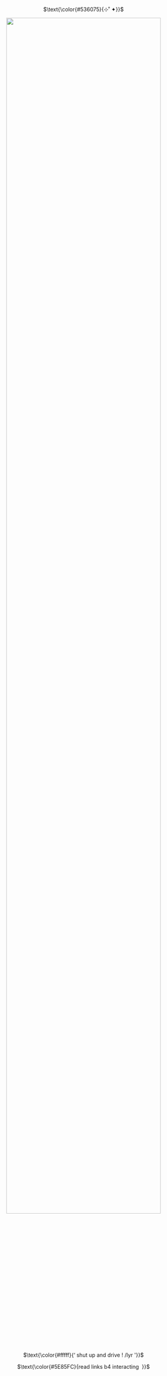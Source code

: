 <p align='center'>$\text{\color{#536075}{⊹˚ ✦}}$ <br>
<p align="center" width="100%">
    <img width="90%" src="https://64.media.tumblr.com/cd79b2cbc32e0d62e6c09c2764b496db/a6cbd0cb3ead3c73-c5/s2048x3072/79292b7807735d89d39bc742c7303137caf81aae.pnj">
</p>
<p align='center'>$\text{\color{#fffff}{‘ shut up and drive ! /lyr '}}$ <br>
<p align="center" width="100%">
<p align='center'>$\text{\color{#5E85FC}{read links b4 interacting‎ ‎ 
}}$ <br>
